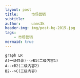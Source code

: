 ```yaml
---
layout: post
title:      市场营销
subtitle:   
author:     uans3k
header-img: img/post-bg-2015.jpg
tags:
    - 市场营销
mermaid: true
---
```


```mermaid
graph LR
A(一级目录)-->B1(二级内容1)
A-->B2(二级内容2)
B2-->C(三级内容)
```

